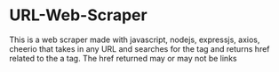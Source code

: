 # URL-Web-Scraper
This is a web scraper made with javascript, nodejs, expressjs, axios, cheerio that takes in any URL and searches for the <a> tag and returns href related to the a tag.
The href returned may or may not be links
